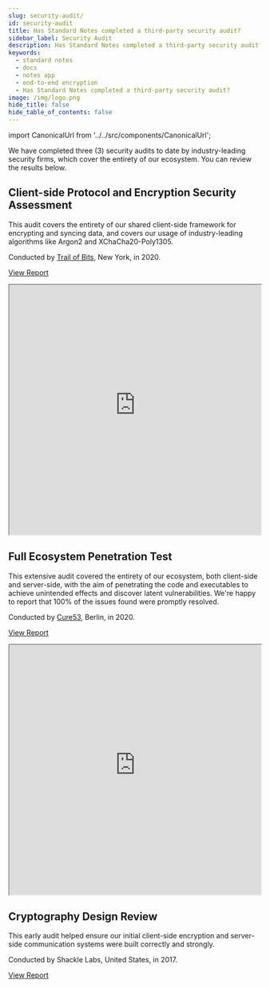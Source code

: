 ```yaml
---
slug: security-audit/
id: security-audit
title: Has Standard Notes completed a third-party security audit?
sidebar_label: Security Audit
description: Has Standard Notes completed a third-party security audit?
keywords:
  - standard notes
  - docs
  - notes app
  - end-to-end encryption
  - Has Standard Notes completed a third-party security audit?
image: /img/logo.png
hide_title: false
hide_table_of_contents: false
---
```


<!-- Copied from https://standardnotes.com/help/2/has-standard-notes-completed-a-third-party-security-audit -->

import CanonicalUrl from '../../src/components/CanonicalUrl';

<CanonicalUrl
 canonicalUrl="https://standardnotes.com/help/2/has-standard-notes-completed-a-third-party-security-audit"
/>

We have completed three (3) security audits to date by industry-leading security firms, which cover the entirety of our ecosystem. You can review the results below.

## Client-side Protocol and Encryption Security Assessment

This audit covers the entirety of our shared client-side framework for encrypting and syncing data, and covers our usage of industry-leading algorithms like Argon2 and XChaCha20-Poly1305.

Conducted by [Trail of Bits](https://www.trailofbits.com/), New York, in 2020.

[View Report](https://standard-notes.s3.amazonaws.com/security/Standard+Notes+-+Trail+of+Bits.pdf)

<iframe src="https://standard-notes.s3.amazonaws.com/security/Standard+Notes+-+Trail+of+Bits.pdf" width="100%" height="500px"></iframe>

## Full Ecosystem Penetration Test

This extensive audit covered the entirety of our ecosystem, both client-side and server-side, with the aim of penetrating the code and executables to achieve unintended effects and discover latent vulnerabilities. We're happy to report that 100% of the issues found were promptly resolved.

Conducted by [Cure53](https://cure53.de/), Berlin, in 2020.

[View Report](https://standard-notes.s3.amazonaws.com/security/Standard+Notes+-+Cure53.pdf)

<iframe src="https://standard-notes.s3.amazonaws.com/security/Standard+Notes+-+Cure53.pdf" width="100%" height="500px"></iframe>

## Cryptography Design Review

This early audit helped ensure our initial client-side encryption and server-side communication systems were built correctly and strongly.

Conducted by Shackle Labs, United States, in 2017.

[View Report](https://standard-notes.s3.amazonaws.com/security/Report-SN-Audit.pdf)

